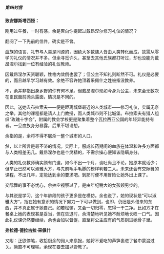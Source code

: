##### 第四封信

**致安娜斯塔西娅：**

刚用过午餐，一时有感。余是否向你提起过戴昂涅尔修习礼仪的情况？

翻阅了一下先前的信件，确实是不曾。

血族的语言、礼节与人类是同源的，因绝大多数族人皆由人类转化而成，故需从零学习礼仪的情况并不多。但余寻觅许久，甚至去其他氏族都打听过，却也没能为戴昂涅尔找到一位有经验的礼仪教师。

因戴昂涅尔天资聪颖，性格内敛倒也罢了；但公主不知礼则断然不可。礼仪是必要的，而且越早学习越有效。余绝不容许她顶着采佩什之姓被指没教养。

不，余并非指出身乡野的你有何不足。但戴昂涅尔现如今身为公主，未来会无数次在臣民面前抛头露面，情况是不同的。

因此，送她去布拉索夫——便是距离城堡最近的人类城市——修习礼仪，实属无奈之举。其他的课程都是请人上门教授，而人类城市则不比城堡。布拉索夫有猎人组织“玫瑰十字会”，附属的教会学校更是聚集着整个瓦拉西亚公国的年轻异能持有者。一旦血族身分暴露，后果不堪设想。

余指的是，余将不得不屠杀一整个城市的人口。

然，以上所言是最不济的情况。实际上，服成长药期间的血族在体温和许多方面都与人类相差无几。戴昂涅尔也是个灵精的，不需余操心便知该隐瞒身分。

人类的礼仪教师确实颇有门道，如今不出一个月，谈吐尚且不论，她原本就话少；但举止已然可以淑雅大方，与先前毛手毛脚的模样判若二人。未来还会有交际舞的课程，不出几年，定能达到余的要求吧。到那时便不用冒险让她外出上课了。

交际舞的事不必忧心，余抽空视察过了，是由年纪稍大的女孩领男步的。

与其说是学习，这个年龄段的孩子更多是在模仿。余也说了，她的现状是“可以淑雅大方”，指在她有意识的情况下努力一下可以做到，也即，仍旧是外借来的东西，并不真正属于她自己。如若松懈，又会一切归零，忘得一干二净。比如方才在餐桌上她的表现甚是妥当，但在告退时，余清楚地听见她不耐烦地长叹一口气。因此礼仪课仍然要继续，余也会加以督促，直至将公主应有的气质刻进她骨子里。

**弗拉德·德拉古拉·采佩什**


又附：正欲停笔，收拾厨余的佣人来禀报，她将不爱吃的芦笋裹进了餐巾蒙混过关。简直不可理喻。余现在要去加以管教了。


